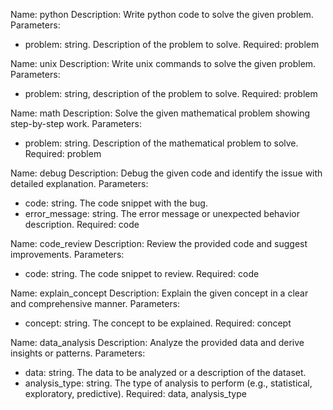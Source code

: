 Name: python
Description: Write python code to solve the given problem.
Parameters:
- problem: string. Description of the problem to solve.
Required: problem

Name: unix
Description: Write unix commands to solve the given problem.
Parameters:
- problem: string, description of the problem to solve.
Required: problem

Name: math
Description: Solve the given mathematical problem showing step-by-step work.
Parameters:
- problem: string. Description of the mathematical problem to solve.
Required: problem

Name: debug
Description: Debug the given code and identify the issue with detailed explanation.
Parameters:
- code: string. The code snippet with the bug.
- error_message: string. The error message or unexpected behavior description.
Required: code

Name: code_review
Description: Review the provided code and suggest improvements.
Parameters:
- code: string. The code snippet to review.
Required: code

Name: explain_concept
Description: Explain the given concept in a clear and comprehensive manner.
Parameters:
- concept: string. The concept to be explained.
Required: concept

Name: data_analysis
Description: Analyze the provided data and derive insights or patterns.
Parameters:
- data: string. The data to be analyzed or a description of the dataset.
- analysis_type: string. The type of analysis to perform (e.g., statistical, exploratory, predictive).
Required: data, analysis_type 